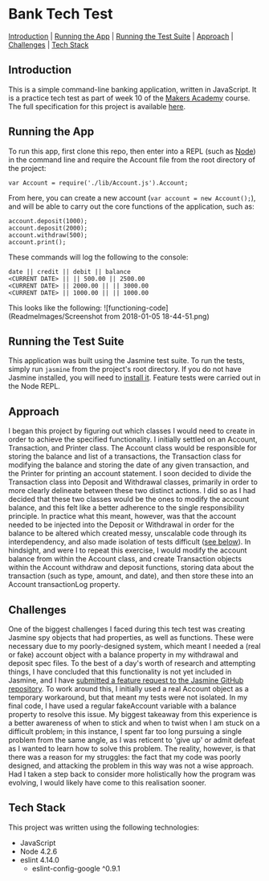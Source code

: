 # Bank Tech Test

[Introduction](#introduction) | [Running the App](#running-the-app) | [Running the Test Suite](#running-the-test-suite) | [Approach](#approach) | [Challenges](#challenges) | [Tech Stack](#tech-stack)

## Introduction

This is a simple command-line banking application, written in JavaScript. It is a practice tech test as part of week 10 of the [Makers Academy](http://www.makersacademy.com/) course. The full specification for this project is available [here](https://github.com/peterwdj/bankTechTest/blob/master/specification.md).


## Running the App

To run this app, first clone this repo, then enter into a REPL (such as [Node](https://nodejs.org/en/)) in the command line and require the Account file from the root directory of the project:
```
var Account = require('./lib/Account.js').Account;
```
From here, you can create a new account (`var account = new Account();`), and will be able to carry out the core functions of the application, such as:
```
account.deposit(1000);
account.deposit(2000);
account.withdraw(500);
account.print();
```
These commands will log the following to the console:
```
date || credit || debit || balance
<CURRENT DATE> || || 500.00 || 2500.00
<CURRENT DATE> || 2000.00 || || 3000.00
<CURRENT DATE> || 1000.00 || || 1000.00
```

This looks like the following:
![functioning-code](ReadmeImages/Screenshot from 2018-01-05 18-44-51.png)

## Running the Test Suite

This application was built using the Jasmine test suite. To run the tests, simply run `jasmine` from the project's root directory. If you do not have Jasmine installed, you will need to [install it](https://www.npmjs.com/package/jasmine). Feature tests were carried out in the Node REPL.


## Approach

I began this project by figuring out which classes I would need to create in order to achieve the specified functionality. I initially settled on an Account, Transaction, and Printer class. The Account class would be responsible for storing the balance and list of a transactions, the Transaction class for modifying the balance and storing the date of any given transaction, and the Printer for printing an account statement. I soon decided to divide the Transaction class into Deposit and Withdrawal classes, primarily in order to more clearly delineate between these two distinct actions. I did so as I had decided that these two classes would be the ones to modify the account balance, and this felt like a better adherence to the single responsibility principle. In practice what this meant, however, was that the account needed to be injected into the Deposit or Withdrawal in order for the balance to be altered which created messy, unscalable code through its interdependency, and also made isolation of tests difficult ([see below](#challenges)). In hindsight, and were I to repeat this exercise, I would modify the account balance from within the Account class, and create Transaction objects within the Account withdraw and deposit functions, storing data about the transaction (such as type, amount, and date), and then store these into an Account transactionLog property.


## Challenges

One of the biggest challenges I faced during this tech test was creating Jasmine spy objects that had properties, as well as functions. These were necessary due to my poorly-designed system, which meant I needed a (real or fake) account object with a balance property in my withdrawal and deposit spec files. To the best of a day's worth of research and attempting things, I have concluded that this functionality is not yet included in Jasmine, and I have [submitted a feature request to the Jasmine GitHub repository](https://github.com/jasmine/jasmine/issues/1474). To work around this, I initially used a real Account object as a temporary workaround, but that meant my tests were not isolated. In my final code, I have used a regular fakeAccount variable with a balance property to resolve this issue. My biggest takeaway from this experience is a better awareness of when to stick and when to twist when I am stuck on a difficult problem; in this instance, I spent far too long pursuing a single problem from the same angle, as I was reticent to 'give up' or admit defeat as I wanted to learn how to solve this problem. The reality, however, is that there was a reason for my struggles: the fact that my code was poorly designed, and attacking the problem in this way was not a wise approach. Had I taken a step back to consider more holistically how the program was evolving, I would likely have come to this realisation sooner.


## Tech Stack

This project was written using the following technologies:
- JavaScript
- Node 4.2.6
- eslint 4.14.0
  - eslint-config-google ^0.9.1
